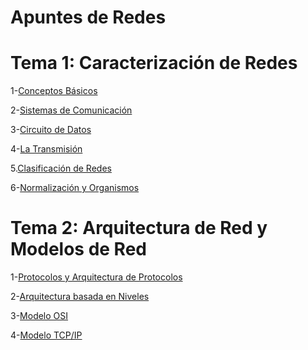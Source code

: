 # Apuntes de Redes

# Tema 1: Caracterización de Redes

1-[Conceptos Básicos](Conceptos_Basicos.md)

2-[Sistemas de Comunicación](Sistemas_de_Comunicacion.md)

3-[Circuito de Datos](Circuito_de_Datos.md)

4-[La Transmisión](La_Transmision.md)

5.[Clasificación de Redes](Clasificacion_de_Redes.md)

6-[Normalización y Organismos](Normalizacion_y_Organismos.md)

# Tema 2: Arquitectura de Red y Modelos de Red

1-[Protocolos y Arquitectura de Protocolos](Protocolos_y_Arquitectura_de_Protocolos.md)

2-[Arquitectura basada en Niveles](Arquitectura_basada_en_Niveles.md)

3-[Modelo OSI](Modelo_OSI.md)

4-[Modelo TCP/IP](Modelo_TCP_IP.md)




